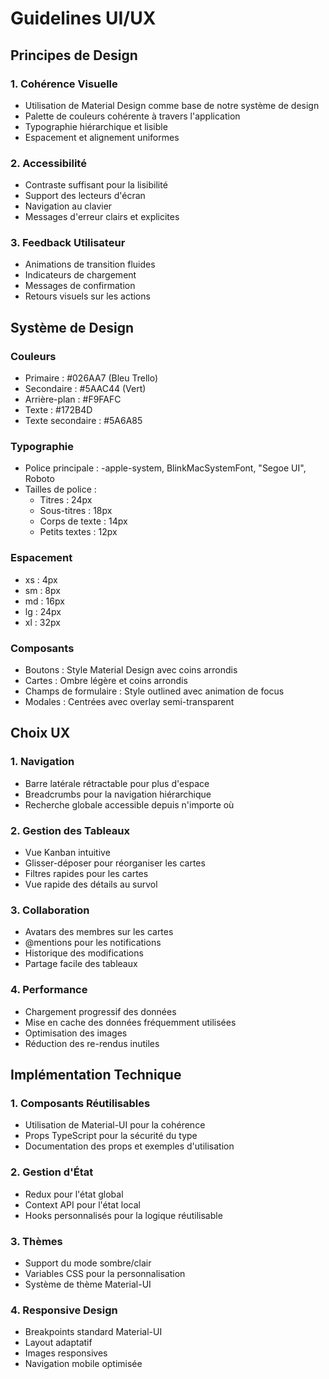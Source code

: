 # Guidelines UI/UX

## Principes de Design

### 1. Cohérence Visuelle

- Utilisation de Material Design comme base de notre système de design
- Palette de couleurs cohérente à travers l'application
- Typographie hiérarchique et lisible
- Espacement et alignement uniformes

### 2. Accessibilité

- Contraste suffisant pour la lisibilité
- Support des lecteurs d'écran
- Navigation au clavier
- Messages d'erreur clairs et explicites

### 3. Feedback Utilisateur

- Animations de transition fluides
- Indicateurs de chargement
- Messages de confirmation
- Retours visuels sur les actions

## Système de Design

### Couleurs

- Primaire : #026AA7 (Bleu Trello)
- Secondaire : #5AAC44 (Vert)
- Arrière-plan : #F9FAFC
- Texte : #172B4D
- Texte secondaire : #5A6A85

### Typographie

- Police principale : -apple-system, BlinkMacSystemFont, "Segoe UI", Roboto
- Tailles de police :
  - Titres : 24px
  - Sous-titres : 18px
  - Corps de texte : 14px
  - Petits textes : 12px

### Espacement

- xs : 4px
- sm : 8px
- md : 16px
- lg : 24px
- xl : 32px

### Composants

- Boutons : Style Material Design avec coins arrondis
- Cartes : Ombre légère et coins arrondis
- Champs de formulaire : Style outlined avec animation de focus
- Modales : Centrées avec overlay semi-transparent

## Choix UX

### 1. Navigation

- Barre latérale rétractable pour plus d'espace
- Breadcrumbs pour la navigation hiérarchique
- Recherche globale accessible depuis n'importe où

### 2. Gestion des Tableaux

- Vue Kanban intuitive
- Glisser-déposer pour réorganiser les cartes
- Filtres rapides pour les cartes
- Vue rapide des détails au survol

### 3. Collaboration

- Avatars des membres sur les cartes
- @mentions pour les notifications
- Historique des modifications
- Partage facile des tableaux

### 4. Performance

- Chargement progressif des données
- Mise en cache des données fréquemment utilisées
- Optimisation des images
- Réduction des re-rendus inutiles

## Implémentation Technique

### 1. Composants Réutilisables

- Utilisation de Material-UI pour la cohérence
- Props TypeScript pour la sécurité du type
- Documentation des props et exemples d'utilisation

### 2. Gestion d'État

- Redux pour l'état global
- Context API pour l'état local
- Hooks personnalisés pour la logique réutilisable

### 3. Thèmes

- Support du mode sombre/clair
- Variables CSS pour la personnalisation
- Système de thème Material-UI

### 4. Responsive Design

- Breakpoints standard Material-UI
- Layout adaptatif
- Images responsives
- Navigation mobile optimisée

